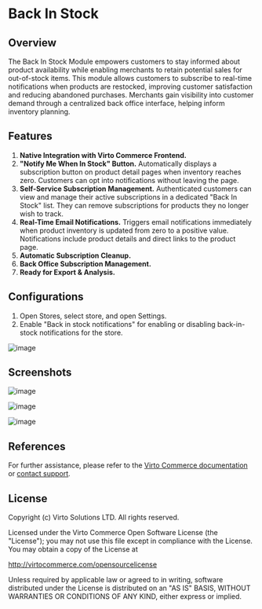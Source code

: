 # Back In Stock

## Overview
The Back In Stock Module empowers customers to stay informed about product availability while enabling merchants to retain potential sales for out-of-stock items. This module allows customers to subscribe to real-time notifications when products are restocked, improving customer satisfaction and reducing abandoned purchases. Merchants gain visibility into customer demand through a centralized back office interface, helping inform inventory planning.

## Features
1. **Native Integration with Virto Commerce Frontend.**
1. **"Notify Me When In Stock" Button.** Automatically displays a subscription button on product detail pages when inventory reaches zero. Customers can opt into notifications without leaving the page.
1. **Self-Service Subscription Management.** Authenticated customers can view and manage their active subscriptions in a dedicated "Back In Stock" list. They can remove subscriptions for products they no longer wish to track.
1. **Real-Time Email Notifications.** Triggers email notifications immediately when product inventory is updated from zero to a positive value. Notifications include product details and direct links to the product page.
1. **Automatic Subscription Cleanup.**
1. **Back Office Subscription Management.**
1. **Ready for Export & Analysis.**

## Configurations
1. Open Stores, select store, and open Settings.
2. Enable "Back in stock notifications" for enabling or disabling back-in-stock notifications for the store.

![image](https://github.com/user-attachments/assets/92e00890-84ec-4297-91c1-d18b4bab1665)

## Screenshots

![image](https://github.com/user-attachments/assets/440b208b-f30e-4c58-8e80-5a839b8b9425)

![image](https://github.com/user-attachments/assets/e35ef836-4409-49f5-9708-d80df79c7328)

![image](https://github.com/user-attachments/assets/bfc53e4d-57ab-4120-83cb-b74e667df68e)


## References
For further assistance, please refer to the [Virto Commerce documentation](https://docs.virtocommerce.org/) or [contact support](https://help.virtocommerce.com/).

## License

Copyright (c) Virto Solutions LTD. All rights reserved.

Licensed under the Virto Commerce Open Software License (the "License"); you may not use this file except in compliance with the License. You may obtain a copy of the License at

http://virtocommerce.com/opensourcelicense

Unless required by applicable law or agreed to in writing, software distributed under the License is distributed on an "AS IS" BASIS, WITHOUT WARRANTIES OR CONDITIONS OF ANY KIND, either express or implied.
